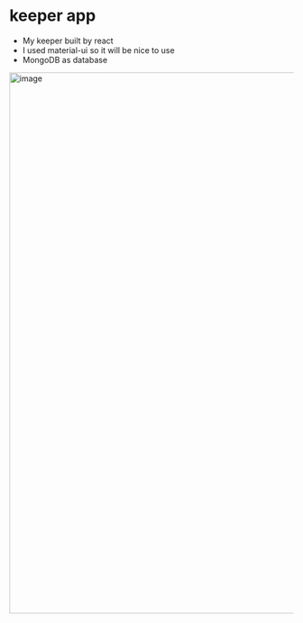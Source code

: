 # keeper app

- My keeper built by react 
- I used material-ui so it will be nice to use
- MongoDB as database

<img width="960" alt="image" src="https://github.com/hana-tamar-nehemia/keeper-app/assets/73160604/0fdc078b-c67d-4a3d-a662-22401f63e214">

